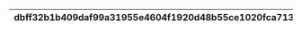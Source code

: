 |dbff32b1b409daf99a31955e4604f1920d48b55ce1020fca713c0913c1fd9675|f114ad1053950f976ad3e83e7a2f93ce213cb79d83dac77ddb639dc17b4f90f3|f9a4e05e0e5b0c15a085873e002b3c2e69c7a44bc466b1fce8458afc4481fa68|4d8d1b8abd82be440d5c9640581709ed367870e5eb11ba2067e8b437f1355754|537c1cbe265b0dad3839d105cb6ed4ceb54bc6c5b343d51e52107e5daae841cc|da2760d82f22a6ce02657af7a4bf465ea6ee169d7a220e974a5c63df18373ce0|9d5e5113886ec07ed9c26991e1c29a8ed486f5fa9051d122d94f4367d197dbab|cf52f8afd8ac2adaec39953f11f49f23bdaef47425e2ef6980abebfa29c42a9e|6c7a4e818fdc9866f3d64fa2c996b297315672e59afbf6383f663411096850b3|b3dc99c40dfa2e84aa9db4f3b541789c69a8573f25b6dc06eaf49180ec57680e|de194727e07c40fdd40feed41083cf47433512275149a52300b7417ee46bd10b|
| --- | --- | --- | --- | --- | --- | --- | --- | --- | --- | --- |